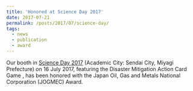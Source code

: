 ```yaml
---
title: 'Honored at Science Day 2017'
date: 2017-07-21
permalink: /posts/2017/07/science-day/
tags:
  - news
  - publication
  - award
---
```


Our booth in [Science Day 2017](http://www.science-day.com/program/?ID=e2017-499) (Academic City: Sendai City, Miyagi Prefecture) on 16 July 2017, featuring the Disaster Mitigation Action Card Game , has been honored with the Japan Oil, Gas and Metals National Corporation (JOGMEC) Award. 
